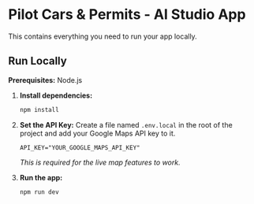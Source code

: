 # Pilot Cars & Permits - AI Studio App

This contains everything you need to run your app locally.

## Run Locally

**Prerequisites:** Node.js

1.  **Install dependencies:**
    ```bash
    npm install
    ```
2.  **Set the API Key:**
    Create a file named `.env.local` in the root of the project and add your Google Maps API key to it.

    ```
    API_KEY="YOUR_GOOGLE_MAPS_API_KEY"
    ```
    *This is required for the live map features to work.*

3.  **Run the app:**
    ```bash
    npm run dev
    ```
